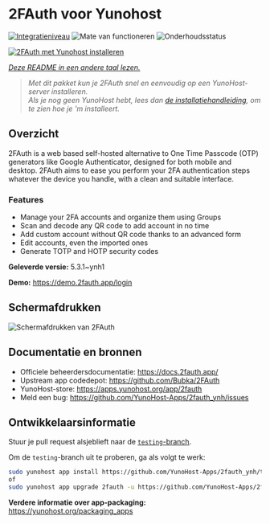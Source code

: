 <!--
NB: Deze README is automatisch gegenereerd door <https://github.com/YunoHost/apps/tree/master/tools/readme_generator>
Hij mag NIET handmatig aangepast worden.
-->

# 2FAuth voor Yunohost

[![Integratieniveau](https://dash.yunohost.org/integration/2fauth.svg)](https://ci-apps.yunohost.org/ci/apps/2fauth/) ![Mate van functioneren](https://ci-apps.yunohost.org/ci/badges/2fauth.status.svg) ![Onderhoudsstatus](https://ci-apps.yunohost.org/ci/badges/2fauth.maintain.svg)

[![2FAuth met Yunohost installeren](https://install-app.yunohost.org/install-with-yunohost.svg)](https://install-app.yunohost.org/?app=2fauth)

*[Deze README in een andere taal lezen.](./ALL_README.md)*

> *Met dit pakket kun je 2FAuth snel en eenvoudig op een YunoHost-server installeren.*  
> *Als je nog geen YunoHost hebt, lees dan [de installatiehandleiding](https://yunohost.org/install), om te zien hoe je 'm installeert.*

## Overzicht

2FAuth is a web based self-hosted alternative to One Time Passcode (OTP) generators like Google Authenticator, designed for both mobile and desktop.
2FAuth aims to ease you perform your 2FA authentication steps whatever the device you handle, with a clean and suitable interface.

### Features

- Manage your 2FA accounts and organize them using Groups
- Scan and decode any QR code to add account in no time
- Add custom account without QR code thanks to an advanced form
- Edit accounts, even the imported ones
- Generate TOTP and HOTP security codes

**Geleverde versie:** 5.3.1~ynh1

**Demo:** <https://demo.2fauth.app/login>

## Schermafdrukken

![Schermafdrukken van 2FAuth](./doc/screenshots/screenshot.png)

## Documentatie en bronnen

- Officiele beheerdersdocumentatie: <https://docs.2fauth.app/>
- Upstream app codedepot: <https://github.com/Bubka/2FAuth>
- YunoHost-store: <https://apps.yunohost.org/app/2fauth>
- Meld een bug: <https://github.com/YunoHost-Apps/2fauth_ynh/issues>

## Ontwikkelaarsinformatie

Stuur je pull request alsjeblieft naar de [`testing`-branch](https://github.com/YunoHost-Apps/2fauth_ynh/tree/testing).

Om de `testing`-branch uit te proberen, ga als volgt te werk:

```bash
sudo yunohost app install https://github.com/YunoHost-Apps/2fauth_ynh/tree/testing --debug
of
sudo yunohost app upgrade 2fauth -u https://github.com/YunoHost-Apps/2fauth_ynh/tree/testing --debug
```

**Verdere informatie over app-packaging:** <https://yunohost.org/packaging_apps>
